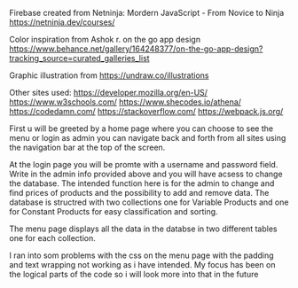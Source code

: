 Firebase created from Netninja: Mordern JavaScript - From Novice to Ninja
https://netninja.dev/courses/ 

Color inspiration from Ashok r. on the go app design
https://www.behance.net/gallery/164248377/on-the-go-app-design?tracking_source=curated_galleries_list

Graphic illustration from https://undraw.co/illustrations

Other sites used: https://developer.mozilla.org/en-US/
                  https://www.w3schools.com/
                  https://www.shecodes.io/athena/
                  https://codedamn.com/
                  https://stackoverflow.com/
                  https://webpack.js.org/

First u will be greeted by a home page where you can choose to see the menu or login as admin you can navigate back and forth from all sites using the navigation bar at the top of the screen. 

At the login page you will be promte with a username and password field. Write in the admin info provided above and you will have acsess to change the database. The intended function here is for the admin to change and find prices of products and the possibility to add and remove data. The database is structred with two collections one for Variable Products and one for Constant Products for easy classification and sorting.

The menu page displays all the data in the databse in two different tables one for each collection.

I ran into som problems with the css on the menu page with the padding and text wrapping not working as i have intended. My focus has been on the logical parts of the code so i will look more into that in the future
